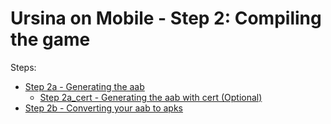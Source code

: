# Ursina on Mobile - Step 2: Compiling the game

Steps:
* [Step 2a - Generating the aab](generating-the-aab.md)
    - [Step 2a_cert - Generating the aab with cert (Optional)](generating-the-aab-with-cert.md)
* [Step 2b - Converting your aab to apks](converting-your-aab-to-apks.md)
